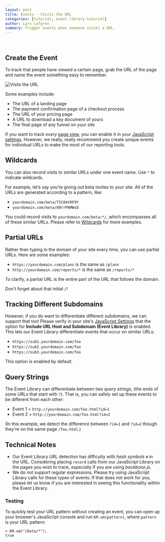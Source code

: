 ```yaml
---
layout: post
title: Events - Visits the URL
categories: [tutorial, event-library-tutorial]
author: Lars Lofgren
summary: Trigger events when someone visits a URL.
---
```

<div id="wistia_700b63755a" class="wistia-embed" data-video-width="640" data-video-height="400">&nbsp;</div>
<script charset="ISO-8859-1" src="http://fast.wistia.com/static/E-v1.js">	
</script>

<script>
/** 
 * Helper function for loading KM trackable videos.
 * 
 * id     - The Wistia video ID
 * width  - The player width
 * height - The player height
 * name   - The name of the video. This can be anything and
    will be appended to the event logged in KM.
 */

function loadKMTrackableVideo (id, width, height, name) {
	wistiaEmbed = Wistia.embed(id, {
	  videoWidth: width,
	  videoHeight: height,
	  controlsVisibleOnLoad: true
	});

	// Begin binding KISSmetrics tracking
	wistiaEmbed.bind("play", function() {
		_kmq.push(['record', 'Played video - ' + name]);
	});

	wistiaEmbed.bind("pause", function() {
		_kmq.push(['record', 'Paused video - ' + name]);
	});

	wistiaEmbed.bind("end", function() {
		_kmq.push(['record', 'Finished video - ' + name]);
	});
}

loadKMTrackableVideo("700b63755a", 640, 400, "Events: Visits the URL");
</script>

## Create the Event

To track that people have viewed a certain page, grab the URL of the page and name the event something easy to remember.

![Visits the URL][visits-the-url]

Some examples include:

* The URL of a landing page
* The payment confirmation page of a checkout process
* The URL of your pricing page
* A URL to download a key document of yours
* The final page of any funnel on your site

If you want to track *every* [page view][page-views], you can enable it in your [JavaScript settings][js-settings]. However, we really, really recommend you create unique events for individual URLs to make the most of our reporting tools.

## Wildcards

You can also record visits to similar URLs under one event name. Use `*` to indicate wildcards.

For example, let’s say you’re giving out beta invites to your site. All of the URLs are generated according to a pattern, like:

* `yourdomain.com/beta/TIC04tRF9Y`
* `yourdomain.com/beta/89rrPNMWsD`

You could record visits to `yourdomain.com/beta/*/`, which encompasses all of these similar URLs. Please refer to [Wildcards][wildcards] for more examples.

## Partial URLs

Rather than typing in the domain of your site every time, you can use partial URLs. Here are some examples:

* `https://yourdomain.com/plans` is the same as `/plans`
* `http://yourdomain.com/reports/*` is the same as `/reports/*`

To clarify, a partial URL is the entire part of the URL that follows the domain.

Don't forget about that initial `/`!

## Tracking Different Subdomains

However, if you do want to differentiate different subdomains, we can support that too! Please verify in your site's [JavaScript Settings][js-settings] that the option for **Include URL Host and Subdomain (Event Library)** is enabled. This lets our Event Library differentiate events that occur on similar URLs:

* `https://sub1.yourdomain.com/foo`
* `https://sub2.yourdomain.com/foo`
* `https://sub3.yourdomain.com/foo`

This option is enabled by default.

## Query Strings

The Event Library can differentiate between two *query strings*, (the ends of some URLs that start with `?`). That is, you can safely set up these events to be different from each other:

* Event 1 = `http://yourdomain.com/foo.html?id=1`
* Event 2 = `http://yourdomain.com/foo.html?id=2`

(In this example, we detect the difference between `?id=1` and `?id=2` though they're on the same page `/foo.html`.)

## Technical Notes

* Our Event Library URL detection has difficulty with *hash symbols* `#` in the URL. Considering placing `record` calls from our JavaScript Library on the pages you wish to track, especially if you are using *backbone.js*.
* We do not support regular expressions. Please try using JavaScript Library calls for these types of events. If that does not work for you, please let us know if you are interested in seeing this functionality within the Event Library.

### Testing

To quickly test your URL pattern without creating an event, you can open up your browser's JavaScript console and run `KM.um(pattern)`, where `pattern` is your URL pattern:

    > KM.um("/beta/*");
    true

[visits-the-url]: https://s3.amazonaws.com/kissmetrics-support-files/assets/tools/event-library/visits-the-url.png
[page-views]: /apis/javascript#page-views
[js-settings]: https://www.kissmetrics.com/product.js_settings
[wildcards]: /tools/event-library/events-url/wildcards
